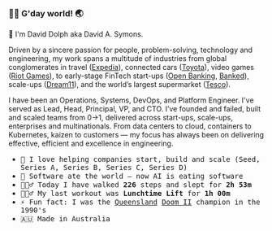 ### 👋🏼 G'day world! 🌏

👤 I'm David Dolph aka David A. Symons.

Driven by a sincere passion for people, problem-solving, technology and engineering, my work spans a multitude of industries from global conglomerates in travel ([Expedia](https://expediagroup.com/)), connected cars ([Toyota](https://www.toyota.com/)), video games ([Riot Games](https://www.riotgames.com/)), to early-stage FinTech start-ups ([Open Banking](https://www.openbanking.org.uk/), [Banked](https://banked.com/)), scale-ups ([Dream11](https://www.dream11.com/)), and the world’s largest supermarket ([Tesco](https://www.tesco.com/)).

I have been an Operations, Systems, DevOps, and Platform Engineer. I've served as Lead, Head, Principal, VP, and CTO. I’ve founded and failed, built and scaled teams from 0→1, delivered across start-ups, scale-ups, enterprises and multinationals. From data centers to cloud, containers to Kubernetes, kaizen to customers — my focus has always been on delivering effective, efficient and excellence in engineering.

<p>

- <samp> 🚀 I love helping companies start, build and scale (Seed, Series A, Series B, Series C, Series D) </samp><br>
- <samp> 🤖 Software ate the world — now AI is eating software </samp><br>
- <samp> 🚶🏼‍♂️ Today I have walked **226** steps and slept for **2h 53m** </samp><br>
- <samp> 🏋🏼‍♂️ My last workout was **Lunchtime Lift** for **1h 00m** </samp><br>
- <samp> ⚡ Fun fact: I was the [Queensland](https://en.wikipedia.org/wiki/Queensland) [Doom II](https://en.wikipedia.org/wiki/Doom_II) champion in the 1990's
- <samp> 🇦🇺 Made in Australia </samp><br>
